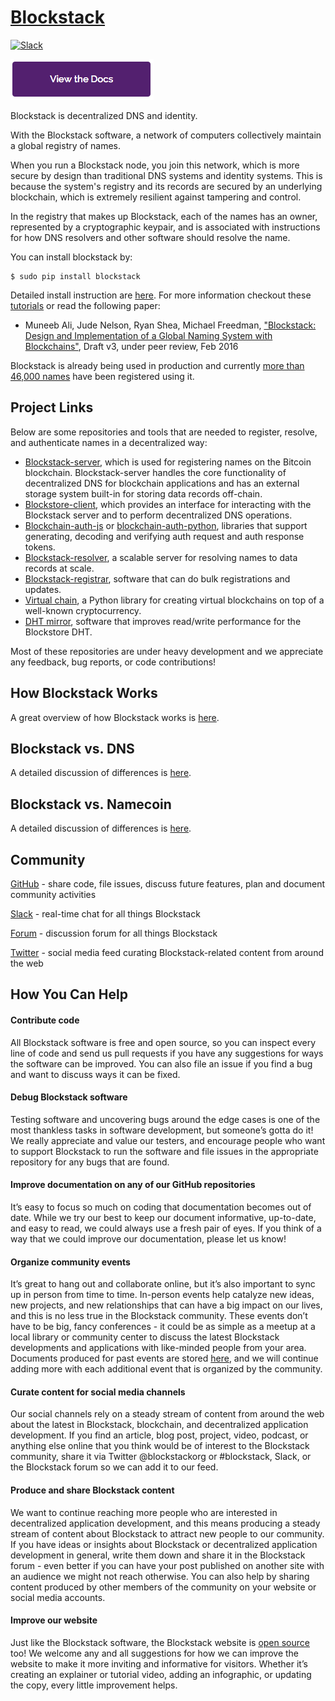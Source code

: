 # [Blockstack](http://blockstack.org)

[![Slack](http://slack.blockstack.org/badge.svg)](http://slack.blockstack.org/)

[![View the Docs](/view-the-docs.png)](https://blockstack.org/docs)

Blockstack is decentralized DNS and identity.

With the Blockstack software, a network of computers collectively maintain a global registry of names.

When you run a Blockstack node, you join this network, which is more secure by design than traditional DNS systems and identity systems. This is because the system's registry and its records are secured by an underlying blockchain, which is extremely resilient against tampering and control.

In the registry that makes up Blockstack, each of the names has an owner, represented by a cryptographic keypair, and is associated with instructions for how DNS resolvers and other software should resolve the name.

You can install blockstack by:
```
$ sudo pip install blockstack
```

Detailed install instruction are [here](http://github.com/blockstack/blockstack-client). For more information checkout these [tutorials](https://blockstack.org/docs) or read the following paper:

* Muneeb Ali, Jude Nelson, Ryan Shea, Michael Freedman, ["Blockstack: Design and Implementation of a Global Naming System with Blockchains"](http://blockstack.org/blockstack.pdf), Draft v3, under peer review, Feb 2016

Blockstack is already being used in production and currently [more than 46,000 names](https://resolver.onename.com/v2/namespaces) have been registered using it.

## Project Links

Below are some repositories and tools that are needed to register, resolve, and authenticate names in a decentralized way:  

- [Blockstack-server](https://github.com/blockstack/blockstack-server), which is used for registering names on the Bitcoin blockchain. Blockstack-server handles the core functionality of decentralized DNS for blockchain applications and has an external storage system built-in for storing data records off-chain.  
- [Blockstore-client](https://github.com/blockstack/blockstore-client), which provides an interface for interacting with the Blockstack server and to perform decentralized DNS operations.   
- [Blockchain-auth-js](https://github.com/blockstack/blockchain-auth-js) or [blockchain-auth-python](https://github.com/blockstack/blockchain-auth-python), libraries that support generating, decoding and verifying auth request and auth response tokens.  
- [Blockstack-resolver](https://github.com/blockstack/blockstack-resolver), a scalable server for resolving names to data records at scale.  
- [Blockstack-registrar](https://github.com/blockstack/blockstack-registrar), software that can do bulk registrations and updates.  
- [Virtual chain](https://github.com/blockstack/virtualchain), a Python library for creating virtual blockchains on top of a well-known cryptocurrency.  
- [DHT mirror](https://github.com/blockstack/dht-mirror), software that improves read/write performance for the Blockstore DHT.  

Most of these repositories are under heavy development and we appreciate any feedback, bug reports, or code contributions!

## How Blockstack Works

A great overview of how Blockstack works is [here](https://blockstack.org/docs/how-blockstack-works).

## Blockstack vs. DNS

A detailed discussion of differences is [here](https://blockstack.org/docs/blockstack-vs-dns).

## Blockstack vs. Namecoin

A detailed discussion of differences is [here](https://blockstack.org/docs/blockstack-vs-namecoin).

## Community

[GitHub](https://github.com/blockstack) - share code, file issues, discuss future features, plan and document community activities

[Slack](http://chat.blockstack.org) - real-time chat for all things Blockstack

[Forum](http://forum.blockstack.org) - discussion forum for all things Blockstack

[Twitter](https://twitter.com/blockstackorg) - social media feed curating Blockstack-related content from around the web

## How You Can Help

#### Contribute code

All Blockstack software is free and open source, so you can inspect every line of code and send us pull requests if you have any suggestions for ways the software can be improved. You can also file an issue if you find a bug and want to discuss ways it can be fixed.

#### Debug Blockstack software

Testing software and uncovering bugs around the edge cases is one of the most thankless tasks in software development, but someone’s gotta do it! We really appreciate and value our testers, and encourage people who want to support Blockstack to run the software and file issues in the appropriate repository for any bugs that are found.

#### Improve documentation on any of our GitHub repositories

It’s easy to focus so much on coding that documentation becomes out of date. While we try our best to keep our document informative, up-to-date, and easy to read, we could always use a fresh pair of eyes. If you think of a way that we could improve our documentation, please let us know!

#### Organize community events

It’s great to hang out and collaborate online, but it’s also important to sync up in person from time to time. In-person events help catalyze new ideas, new projects, and new relationships that can have a big impact on our lives, and this is no less true in the Blockstack community. These events don’t have to be big, fancy conferences - it could be as simple as a meetup at a local library or community center to discuss the latest Blockstack developments and applications with like-minded people from your area. Documents produced for past events are stored [here](https://github.com/blockstack/events/wiki), and we will continue adding more with each additional event that is organized by the community.

#### Curate content for social media channels

Our social channels rely on a steady stream of content from around the web about the latest in Blockstack, blockchain, and decentralized application development. If you find an article, blog post, project, video, podcast, or anything else online that you think would be of interest to the Blockstack community, share it via Twitter @blockstackorg or #blockstack, Slack, or the Blockstack forum so we can add it to our feed.

#### Produce and share Blockstack content

We want to continue reaching more people who are interested in decentralized application development, and this means producing a steady stream of content about Blockstack to attract new people to our community. If you have ideas or insights about Blockstack or decentralized application development in general, write them down and share it in the Blockstack forum - even better if you can have your post published on another site with an audience we might not reach otherwise. You can also help by sharing content produced by other members of the community on your website or social media accounts.

#### Improve our website

Just like the Blockstack software, the Blockstack website is [open source](https://github.com/blockstack/blockstack-site) too! We welcome any and all suggestions for how we can improve the website to make it more inviting and informative for visitors. Whether it’s creating an explainer or tutorial video, adding an infographic, or updating the copy, every little improvement helps.
